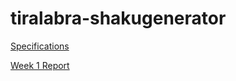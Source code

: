 # tiralabra-shakugenerator

[Specifications](https://github.com/ElectricShakuhachi/tiralabra-shakugenerator/blob/main/documentation/specifications.md)

[Week 1 Report](https://github.com/ElectricShakuhachi/tiralabra-shakugenerator/blob/main/documentation/weekly_report_1.md)
